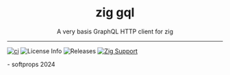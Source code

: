 <h1 align="center">
    zig gql
</h1>

<div align="center">
    A very basis GraphQL HTTP client for zig
</div>

---

[![ci](https://github.com/softprops/zig-graphql/actions/workflows/ci.yml/badge.svg)](https://github.com/softprops/zig-graphql/actions/workflows/ci.yml) ![License Info](https://img.shields.io/github/license/softprops/zig-graphql) ![Releases](https://img.shields.io/github/v/release/softprops/zig-graphql) [![Zig Support](https://img.shields.io/badge/zig-0.11.0-black?logo=zig)](https://ziglang.org/documentation/0.11.0/)

\- softprops 2024
